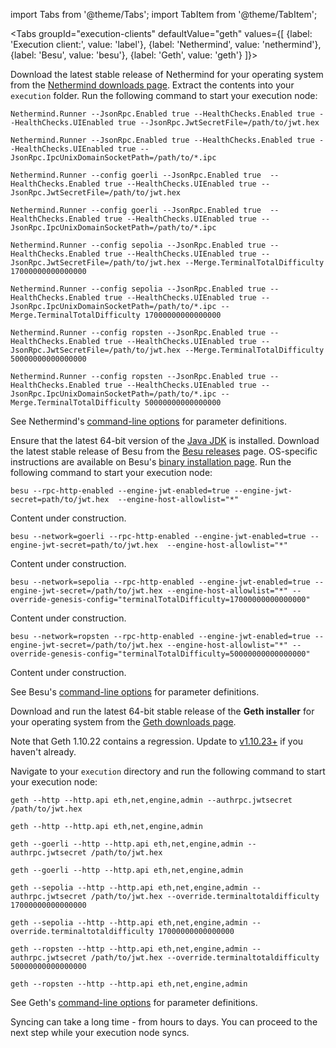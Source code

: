 import Tabs from '@theme/Tabs';
import TabItem from '@theme/TabItem';

<Tabs groupId="execution-clients" defaultValue="geth" values={[
    {label: 'Execution client:', value: 'label'},
    {label: 'Nethermind', value: 'nethermind'},
    {label: 'Besu', value: 'besu'},
    {label: 'Geth', value: 'geth'}
    ]}>
  <TabItem value="nethermind">
   <p class='hidden-in-jwt-guide hidden-in-mergeprep-guide'>Download the latest stable release of Nethermind for your operating system from the <a href='https://downloads.nethermind.io/'>Nethermind downloads page</a>. Extract the contents into your <code>execution</code> folder. Run the following command to start your execution node:</p>
    <Tabs groupId="network" defaultValue="mainnet" values={[
        {label: 'Mainnet', value: 'mainnet'},
        {label: 'Goerli-Prater', value: 'goerli-prater'},
        {label: 'Sepolia', value: 'sepolia'},
        {label: 'Ropsten', value: 'ropsten'}
    ]}>
      <TabItem value="mainnet">
        <Tabs className='tabs-hidden-in-jwt-guide' groupId="protocol" defaultValue="jwt" values={[
            {label: 'JWT', value: 'jwt'},
            {label: 'IPC', value: 'ipc'}
            ]}>
                <TabItem value="jwt"><pre><code>Nethermind.Runner --JsonRpc.Enabled true --HealthChecks.Enabled true --HealthChecks.UIEnabled true --JsonRpc.JwtSecretFile=/path/to/jwt.hex</code></pre></TabItem>
                <TabItem value="ipc"><pre><code>Nethermind.Runner --JsonRpc.Enabled true --HealthChecks.Enabled true --HealthChecks.UIEnabled true --JsonRpc.IpcUnixDomainSocketPath=/path/to/*.ipc</code></pre></TabItem>
            </Tabs>
      </TabItem>
      <TabItem value="goerli-prater">
          <Tabs className='tabs-hidden-in-jwt-guide' groupId="protocol" defaultValue="jwt" values={[
            {label: 'JWT', value: 'jwt'},
            {label: 'IPC', value: 'ipc'}
            ]}>
                <TabItem value="jwt"><pre><code>Nethermind.Runner --config goerli --JsonRpc.Enabled true  --HealthChecks.Enabled true --HealthChecks.UIEnabled true --JsonRpc.JwtSecretFile=/path/to/jwt.hex</code></pre></TabItem>
                <TabItem value="ipc"><pre><code>Nethermind.Runner --config goerli --JsonRpc.Enabled true  --HealthChecks.Enabled true --HealthChecks.UIEnabled true --JsonRpc.IpcUnixDomainSocketPath=/path/to/*.ipc</code></pre></TabItem>
            </Tabs>
      </TabItem>
      <TabItem value="sepolia">
        <Tabs className='tabs-hidden-in-jwt-guide' groupId="protocol" defaultValue="jwt" values={[
            {label: 'JWT', value: 'jwt'},
            {label: 'IPC', value: 'ipc'}
            ]}>
                <TabItem value="jwt"><pre><code>Nethermind.Runner --config sepolia --JsonRpc.Enabled true --HealthChecks.Enabled true --HealthChecks.UIEnabled true --JsonRpc.JwtSecretFile=/path/to/jwt.hex --Merge.TerminalTotalDifficulty 17000000000000000</code></pre></TabItem>
                <TabItem value="ipc"><pre><code>Nethermind.Runner --config sepolia --JsonRpc.Enabled true --HealthChecks.Enabled true --HealthChecks.UIEnabled true --JsonRpc.IpcUnixDomainSocketPath=/path/to/*.ipc --Merge.TerminalTotalDifficulty 17000000000000000</code></pre></TabItem>
            </Tabs>
      </TabItem>
      <TabItem value="ropsten">
        <Tabs className='tabs-hidden-in-jwt-guide'  groupId="protocol" defaultValue="jwt" values={[
            {label: 'JWT', value: 'jwt'},
            {label: 'IPC', value: 'ipc'}
            ]}>
                <TabItem value="jwt"><pre><code>Nethermind.Runner --config ropsten --JsonRpc.Enabled true --HealthChecks.Enabled true --HealthChecks.UIEnabled true --JsonRpc.JwtSecretFile=/path/to/jwt.hex --Merge.TerminalTotalDifficulty 50000000000000000</code></pre></TabItem>
                <TabItem value="ipc"><pre><code>Nethermind.Runner --config ropsten --JsonRpc.Enabled true --HealthChecks.Enabled true --HealthChecks.UIEnabled true --JsonRpc.IpcUnixDomainSocketPath=/path/to/*.ipc --Merge.TerminalTotalDifficulty 50000000000000000</code></pre></TabItem>
            </Tabs>
      </TabItem>
    </Tabs>
    <p>See Nethermind's <a href='https://docs.nethermind.io/nethermind/ethereum-client/configuration'>command-line options</a> for parameter definitions.</p>
  </TabItem>
  <TabItem value="besu">
    <p class='hidden-in-jwt-guide hidden-in-mergeprep-guide'>Ensure that the latest 64-bit version of the <a href='https://www.oracle.com/java/technologies/downloads/'>Java JDK</a> is installed. Download the latest stable release of Besu from the <a href='https://github.com/hyperledger/besu/releases'>Besu releases</a> page. OS-specific instructions are available on Besu's <a href='https://besu.hyperledger.org/en/stable/HowTo/Get-Started/Installation-Options/Install-Binaries/'>binary installation page</a>. Run the following command to start your execution node:</p>
    <Tabs groupId="network" defaultValue="mainnet" values={[
        {label: 'Mainnet', value: 'mainnet'},
        {label: 'Goerli-Prater', value: 'goerli-prater'},
        {label: 'Sepolia', value: 'sepolia'},
        {label: 'Ropsten', value: 'ropsten'}
    ]}>
      <TabItem value="mainnet">
          <Tabs className='tabs-hidden-in-jwt-guide'  groupId="protocol" defaultValue="jwt" values={[
            {label: 'JWT', value: 'jwt'},
            {label: 'IPC', value: 'ipc'}
            ]}>
                <TabItem value="jwt"><pre><code>besu --rpc-http-enabled --engine-jwt-enabled=true --engine-jwt-secret=path/to/jwt.hex  --engine-host-allowlist="*"</code></pre></TabItem>
                <TabItem value="ipc"><div class="admonition admonition-danger alert alert--info"><div class="admonition-content"><p>Content under construction.</p></div></div></TabItem>
            </Tabs>
      </TabItem>
      <TabItem value="goerli-prater">
        <Tabs className='tabs-hidden-in-jwt-guide'  groupId="protocol" defaultValue="jwt" values={[
            {label: 'JWT', value: 'jwt'},
            {label: 'IPC', value: 'ipc'}
            ]}>
                <TabItem value="jwt"><pre><code>besu --network=goerli --rpc-http-enabled --engine-jwt-enabled=true --engine-jwt-secret=path/to/jwt.hex  --engine-host-allowlist="*"</code></pre></TabItem>
                <TabItem value="ipc"><div class="admonition admonition-danger alert alert--info"><div class="admonition-content"><p>Content under construction.</p></div></div></TabItem>
            </Tabs>
      </TabItem>
      <TabItem value="sepolia">
        <Tabs className='tabs-hidden-in-jwt-guide'  groupId="protocol" defaultValue="jwt" values={[
            {label: 'JWT', value: 'jwt'},
            {label: 'IPC', value: 'ipc'}
            ]}>
                <TabItem value="jwt"><pre><code>besu --network=sepolia --rpc-http-enabled --engine-jwt-enabled=true --engine-jwt-secret=/path/to/jwt.hex --engine-host-allowlist="*" --override-genesis-config="terminalTotalDifficulty=17000000000000000"</code></pre></TabItem>
                <TabItem value="ipc"><div class="admonition admonition-danger alert alert--info"><div class="admonition-content"><p>Content under construction.</p></div></div></TabItem>
            </Tabs>
      </TabItem>
      <TabItem value="ropsten">
        <Tabs className='tabs-hidden-in-jwt-guide'  groupId="protocol" defaultValue="jwt" values={[
            {label: 'JWT', value: 'jwt'},
            {label: 'IPC', value: 'ipc'}
            ]}>
                <TabItem value="jwt"><pre><code>besu --network=ropsten --rpc-http-enabled --engine-jwt-enabled=true --engine-jwt-secret=/path/to/jwt.hex --engine-host-allowlist="*" --override-genesis-config="terminalTotalDifficulty=50000000000000000"</code></pre></TabItem>
                <TabItem value="ipc"><div class="admonition admonition-danger alert alert--info"><div class="admonition-content"><p>Content under construction.</p></div></div></TabItem>
            </Tabs>
      </TabItem>
    </Tabs>
    <p>See Besu's <a href='https://besu.hyperledger.org/en/stable/Reference/CLI/CLI-Syntax/'>command-line options</a> for parameter definitions.</p>
  </TabItem>
  <TabItem value="geth">
    <p class='hidden-in-jwt-guide hidden-in-mergeprep-guide'>Download and run the latest 64-bit stable release of the <strong>Geth installer</strong> for your operating system from the <a href='https://geth.ethereum.org/downloads/'>Geth downloads page</a>.</p>
    <div class="admonition admonition-danger alert alert--danger hidden-in-mergeprep-guide"><div class="admonition-content"><p>Note that Geth 1.10.22 contains a regression. Update to <a href='https://github.com/ethereum/go-ethereum/releases'>v1.10.23+</a> if you haven't already.</p></div></div>
    <p class='hidden-in-jwt-guide hidden-in-mergeprep-guide'>Navigate to your <code>execution</code> directory and run the following command to start your execution node:</p>
    <Tabs groupId="network" defaultValue="mainnet" values={[
        {label: 'Mainnet', value: 'mainnet'},
        {label: 'Goerli-Prater', value: 'goerli-prater'},
        {label: 'Sepolia', value: 'sepolia'},
        {label: 'Ropsten', value: 'ropsten'}
    ]}>
      <TabItem value="mainnet">
        <Tabs className='tabs-hidden-in-jwt-guide'  groupId="protocol" defaultValue="jwt" values={[
            {label: 'JWT', value: 'jwt'},
            {label: 'IPC', value: 'ipc'}
            ]}>
                <TabItem value="jwt"><pre><code>geth --http --http.api eth,net,engine,admin --authrpc.jwtsecret /path/to/jwt.hex </code></pre></TabItem>
                <TabItem value="ipc"><pre><code>geth --http --http.api eth,net,engine,admin </code></pre></TabItem>
            </Tabs>
      </TabItem>
      <TabItem value="goerli-prater">
        <Tabs className='tabs-hidden-in-jwt-guide'  groupId="protocol" defaultValue="jwt" values={[
            {label: 'JWT', value: 'jwt'},
            {label: 'IPC', value: 'ipc'}
            ]}>
                <TabItem value="jwt"><pre><code>geth --goerli --http --http.api eth,net,engine,admin --authrpc.jwtsecret /path/to/jwt.hex </code></pre></TabItem>
                <TabItem value="ipc"><pre><code>geth --goerli --http --http.api eth,net,engine,admin </code></pre></TabItem>
            </Tabs>
      </TabItem>
      <TabItem value="sepolia">
        <Tabs className='tabs-hidden-in-jwt-guide'  groupId="protocol" defaultValue="jwt" values={[
            {label: 'JWT', value: 'jwt'},
            {label: 'IPC', value: 'ipc'}
            ]}>
                <TabItem value="jwt"><pre><code>geth --sepolia --http --http.api eth,net,engine,admin --authrpc.jwtsecret /path/to/jwt.hex --override.terminaltotaldifficulty 17000000000000000</code></pre></TabItem>
                <TabItem value="ipc"><pre><code>geth --sepolia --http --http.api eth,net,engine,admin --override.terminaltotaldifficulty 17000000000000000</code></pre></TabItem>
            </Tabs>
      </TabItem>
      <TabItem value="ropsten">
        <Tabs className='tabs-hidden-in-jwt-guide'  groupId="protocol" defaultValue="jwt" values={[
            {label: 'JWT', value: 'jwt'},
            {label: 'IPC', value: 'ipc'}
            ]}>
                <TabItem value="jwt"><pre><code>geth --ropsten --http --http.api eth,net,engine,admin --authrpc.jwtsecret /path/to/jwt.hex --override.terminaltotaldifficulty 50000000000000000</code></pre></TabItem>
                <TabItem value="ipc"><pre><code>geth --ropsten --http --http.api eth,net,engine,admin </code></pre></TabItem>
            </Tabs>
      </TabItem>
    </Tabs>
    <p>See Geth's <a href='https://geth.ethereum.org/docs/interface/command-line-options'>command-line options</a> for parameter definitions.</p>
  </TabItem>
</Tabs>

Syncing can take a long time - from hours to days. <span class='hidden-in-jwt-guide hidden-in-execution-guide'>You can proceed to the next step while your execution node syncs.</span>

